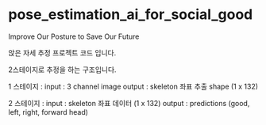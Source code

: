 # pose_estimation_ai_for_social_good
Improve Our Posture to Save Our Future

앉은 자세 추정 프로젝트 코드 입니다.

2스테이지로 추정을 하는 구조입니다.

1 스테이지 : 
input : 3 channel image 
output : skeleton 좌표 추출  shape (1 x 132)

2 스테이지 : 
input : skeleton 좌표 데이터 (1 x 132)
output : predictions (good, left, right, forward head)
